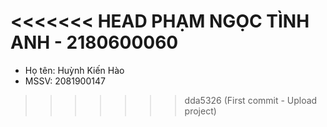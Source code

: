 <<<<<<< HEAD
PHẠM NGỌC TÌNH ANH - 2180600060
=======
- Họ tên: Huỳnh Kiến Hào
- MSSV: 2081900147
>>>>>>> dda5326 (First commit - Upload project)
